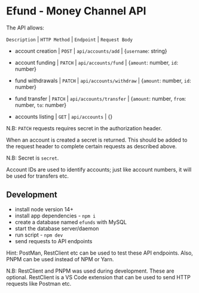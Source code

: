 # Efund - Money Channel API

The API allows:

`Description` | `HTTP Method` | `Endpoint` | `Request Body`

- account creation | `POST` | `api/accounts/add` | {`username`: string}
  
- account funding | `PATCH` | `api/accounts/fund` | {`amount`: number, `id`: number}
  
- fund withdrawals | `PATCH` | `api/accounts/withdraw` | {`amount`: number, `id`: number}
  
- fund transfer | `PATCH` | `api/accounts/transfer` | {`amount`: number, `from`: number, `to`: number}
  
- accounts listing | `GET` | `api/accounts` | {}

N.B: `PATCH` requests requires secret in the authorization header.

When an account is created a secret is returned. This should be added to the request header to complete certain requests as described above.

N.B: Secret is `secret`.

Account IDs are used to identify accounts; just like account numbers, it will be used for transfers etc.

## Development

- install node version 14+
- install app dependencies - `npm i`
- create a database named `efunds` with MySQL
- start the database server/daemon
- run script - `npm dev`
- send requests to API endpoints

Hint: PostMan, RestClient etc can be used to test these API endpoints. Also, PNPM can be used instead of NPM or Yarn.

N.B: RestClient and PNPM was used during development. These are optional. RestClient is a VS Code extension that can be used to send HTTP requests like Postman etc.
